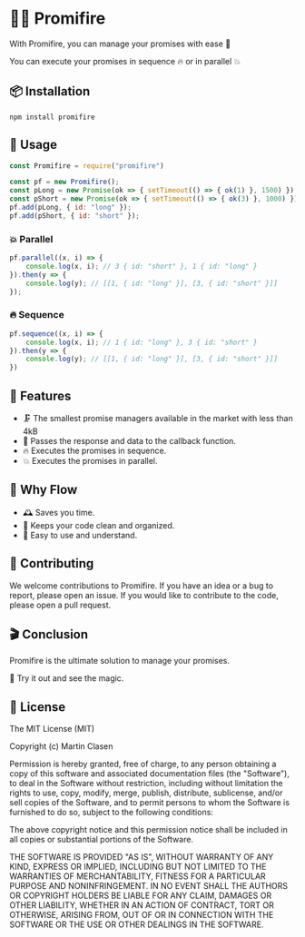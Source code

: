 # 👩‍🚒 Promifire

With Promifire, you can manage your promises with ease 🙌

You can execute your promises in sequence 🔥 or in parallel 💥
 
 ## 📦 Installation
```shell
npm install promifire
```

## 🔧 Usage
```js
const Promifire = require("promifire")

const pf = new Promifire();
const pLong = new Promise(ok => { setTimeout(() => { ok(1) }, 1500) });
const pShort = new Promise(ok => { setTimeout(() => { ok(3) }, 1000) });
pf.add(pLong, { id: "long" });
pf.add(pShort, { id: "short" });
```

### 💥 Parallel
```js
pf.parallel((x, i) => {
    console.log(x, i); // 3 { id: "short" }, 1 { id: "long" }
}).then(y => {
    console.log(y); // [[1, { id: "long" }], [3, { id: "short" }]]
});
```

### 🔥 Sequence
```js
pf.sequence((x, i) => {
    console.log(x, i); // 1 { id: "long" }, 3 { id: "short" }
}).then(y => {
    console.log(y); // [[1, { id: "long" }], [3, { id: "short" }]]
})
```

## 🤯 Features
- 🗜️ The smallest promise managers available in the market with less than 4kB
- 🎉 Passes the response and data to the callback function.
- 🔥 Executes the promises in sequence.
- 💥 Executes the promises in parallel.

## 🤔 Why Flow 
- 🕰️ Saves you time.
- 🧹 Keeps your code clean and organized.
- 🧠 Easy to use and understand.

## 🤝 Contributing
We welcome contributions to Promifire. If you have an idea or a bug to report, please open an issue. If you would like to contribute to the code, please open a pull request.

## 🎬 Conclusion
Promifire is the ultimate solution to manage your promises.

🔮 Try it out and see the magic.
## 📄 License
The MIT License (MIT)

Copyright (c) Martin Clasen

Permission is hereby granted, free of charge, to any person obtaining a copy of this software and associated documentation files (the "Software"), to deal in the Software without restriction, including without limitation the rights to use, copy, modify, merge, publish, distribute, sublicense, and/or sell copies of the Software, and to permit persons to whom the Software is furnished to do so, subject to the following conditions:

The above copyright notice and this permission notice shall be included in all copies or substantial portions of the Software.

THE SOFTWARE IS PROVIDED "AS IS", WITHOUT WARRANTY OF ANY KIND, EXPRESS OR IMPLIED, INCLUDING BUT NOT LIMITED TO THE WARRANTIES OF MERCHANTABILITY, FITNESS FOR A PARTICULAR PURPOSE AND NONINFRINGEMENT. IN NO EVENT SHALL THE AUTHORS OR COPYRIGHT HOLDERS BE LIABLE FOR ANY CLAIM, DAMAGES OR OTHER LIABILITY, WHETHER IN AN ACTION OF CONTRACT, TORT OR OTHERWISE, ARISING FROM, OUT OF OR IN CONNECTION WITH THE SOFTWARE OR THE USE OR OTHER DEALINGS IN THE SOFTWARE.

